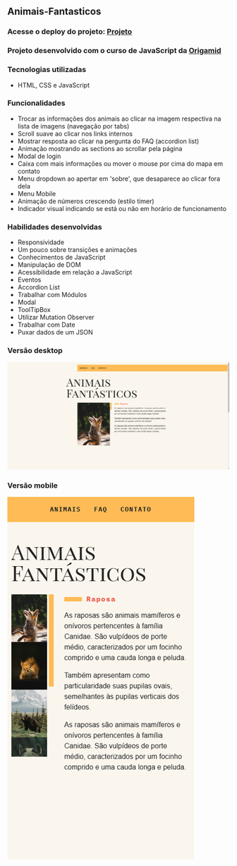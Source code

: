 ## Animais-Fantasticos

### Acesse o deploy do projeto: [Projeto](https://animais-fantasticos-victor.vercel.app/)

### Projeto desenvolvido com o curso de JavaScript da [Origamid](https://www.origamid.com/)

### Tecnologias utilizadas
- HTML, CSS e JavaScript

### Funcionalidades
- Trocar as informações dos animais ao clicar na imagem respectiva na lista de imagens (navegação por tabs)
- Scroll suave ao clicar nos links internos
- Mostrar resposta ao clicar na pergunta do FAQ (accordion list)
- Animação mostrando as sections ao scrollar pela página
- Modal de login
- Caixa com mais informações ou mover o mouse por cima do mapa em contato
- Menu dropdown ao apertar em 'sobre', que desaparece ao clicar fora dela
- Menu Mobile
- Animação de números crescendo (estilo timer)
- Indicador visual indicando se está ou não em horário de funcionamento

### Habilidades desenvolvidas
- Responsividade 
- Um pouco sobre transições e animações
- Conhecimentos de JavaScript
- Manipulação de DOM
- Acessibilidade em relação a JavaScript
- Eventos
- Accordion List
- Trabalhar com Módulos
- Modal
- ToolTipBox
- Utilizar Mutation Observer
- Trabalhar com Date
- Puxar dados de um JSON

### Versão desktop
![Foto projeto](./projeto-desktop.png)

### Versão mobile
![Foto projeto](./projeto-mobile.png)

